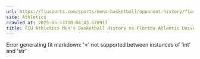 ```yaml
---
url: https://fiusports.com/sports/mens-basketball/opponent-history/florida-atlantic-university/4
site: Athletics
crawled_at: 2025-05-13T10:04:43.678917
title: FIU Athletics Men's Basketball History vs Florida Atlantic University
---
```


Error generating fit markdown: '<' not supported between instances of 'int' and 'str'